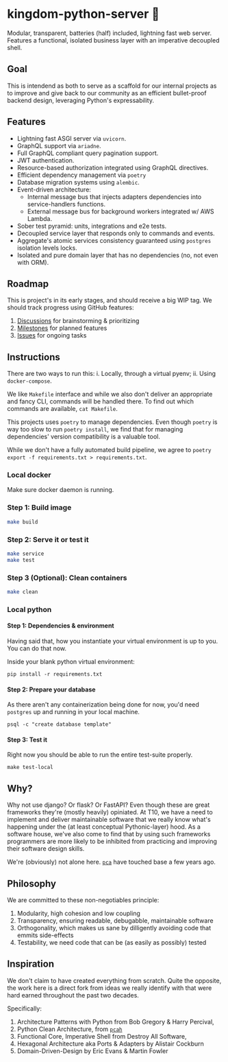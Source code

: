 # kingdom-python-server 🐍

Modular, transparent, batteries (half) included, lightning fast web server. Features a functional, isolated business layer with an imperative decoupled shell.

## Goal

This is intendend as both to serve as a scaffold for our internal projects as to improve and give back to our community as an efficient bullet-proof backend design, leveraging Python's expressability.

## Features

-  Lightning fast ASGI server via `uvicorn`.
-  GraphQL support via `ariadne`.
-  Full GraphQL compliant query pagination support.
-  JWT authentication.
-  Resource-based authorization integrated using GraphQL directives.
-  Efficient dependency management via `poetry` 
-  Database migration systems using `alembic`.
-  Event-driven architecture:
   -  Internal message bus that injects adapters dependencies into service-handlers functions.
   -  External message bus for background workers integrated w/ AWS Lambda.
-  Sober test pyramid: units, integrations and e2e tests.
-  Decoupled service layer that responds only to commands and events.
-  Aggregate's atomic services consistency guaranteed using `postgres` isolation levels locks.
-  Isolated and pure domain layer that has no dependencies (no, not even with ORM).

## Roadmap 

This is project's in its early stages, and should receive a big WIP tag. We should track progress using GitHub features:

1. [Discussions](https://github.com/t10d/kingdom-python-server/discussions) for brainstorming & prioritizing
1. [Milestones](https://github.com/t10d/kingdom-python-server/milestones) for planned features
1. [Issues](https://github.com/t10d/kingdom-python-server/issues/) for ongoing tasks

## Instructions

There are two ways to run this: i. Locally, through a virtual pyenv; ii. Using `docker-compose`.

We like `Makefile` interface and while we also don't deliver an appropriate and fancy CLI, commands will be handled there.
To find out which commands are available, `cat Makefile`.

This projects uses `poetry` to manage dependencies. Even though `poetry` is way too slow to run `poetry install`, we find 
that for managing dependencies' version compatibility is a valuable tool.

While we don't have a fully automated build pipeline, we agree to `poetry export -f requirements.txt > requirements.txt`.

### Local docker

Make sure docker daemon is running.

### Step 1: Build image

```bash
make build
```

### Step 2: Serve it or test it

```bash
make service
make test
```

### Step 3 (Optional): Clean containers

```bash
make clean
```

### Local python

#### Step 1: Dependencies & environment

Having said that, how you instantiate your virtual environment is up to you. You can do that now.

Inside your blank python virtual environment:

```shell
pip install -r requirements.txt 
```

#### Step 2: Prepare your database

As there aren't any containerization being done for now, you'd need `postgres` up and running in your local machine.

```shell
psql -c "create database template"
```

#### Step 3: Test it

Right now you should be able to run the entire test-suite properly.

```shell
make test-local 
```


## Why?

Why not use django? Or flask? Or FastAPI? Even though these are great frameworks they're (mostly heavily) opiniated. At T10, we have a need to implement and deliver maintainable software that we really know what's happening under the (at least conceptual Pythonic-layer) hood.
As a software house, we've also come to find that by using such frameworks programmers are more likely to be inhibited from practicing and improving their software design skills.

We're (obviously) not alone here. [`pca`](https://github.com/pcah/python-clean-architecture) have touched base a few years ago.

## Philosophy

We are committed to these non-negotiables principle:

1. Modularity, high cohesion and low coupling
1. Transparency, ensuring readable, debugabble, maintainable software 
1. Orthogonality, which makes us sane by dilligently avoiding code that emmits side-effects
1. Testability, we need code that can be (as easily as possibly) tested

## Inspiration

We don't claim to have created everything from scratch. Quite the opposite, the work here is a direct fork
from ideas we really identify with that were hard earned throughout the past two decades.

Specifically:

1. Architecture Patterns with Python from Bob Gregory & Harry Percival,
1. Python Clean Architecture, from [`pcah`](https://github.com/pcah)
1. Functional Core, Imperative Shell from Destroy All Software,
1. Hexagonal Architecture aka Ports & Adapters by Alistair Cockburn
1. Domain-Driven-Design by Eric Evans & Martin Fowler
